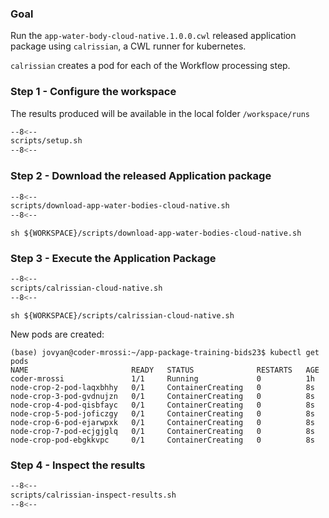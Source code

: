 ### Goal

Run the `app-water-body-cloud-native.1.0.0.cwl` released application package using `calrissian`, a CWL runner for kubernetes.

`calrissian` creates a pod for each of the Workflow processing step.

### Step 1 - Configure the workspace

The results produced will be available in the local folder `/workspace/runs`

```bash linenums="1" hl_lines="2-4" title="terminal"
--8<--
scripts/setup.sh
--8<--
```

### Step 2 - Download the released Application package

```bash
--8<--
scripts/download-app-water-bodies-cloud-native.sh
--8<--
```

```
sh ${WORKSPACE}/scripts/download-app-water-bodies-cloud-native.sh
```

### Step 3 - Execute the Application Package

```bash
--8<--
scripts/calrissian-cloud-native.sh
--8<--
```

```
sh ${WORKSPACE}/scripts/calrissian-cloud-native.sh
```

New pods are created:

```
(base) jovyan@coder-mrossi:~/app-package-training-bids23$ kubectl get pods
NAME                       READY   STATUS              RESTARTS   AGE
coder-mrossi               1/1     Running             0          1h
node-crop-2-pod-laqxbhhy   0/1     ContainerCreating   0          8s
node-crop-3-pod-gvdnujzn   0/1     ContainerCreating   0          8s
node-crop-4-pod-qisbfayc   0/1     ContainerCreating   0          8s
node-crop-5-pod-joficzgy   0/1     ContainerCreating   0          8s
node-crop-6-pod-ejarwpxk   0/1     ContainerCreating   0          8s
node-crop-7-pod-ecjgjglq   0/1     ContainerCreating   0          8s
node-crop-pod-ebgkkvpc     0/1     ContainerCreating   0          8s
```

### Step 4 - Inspect the results


```bash
--8<--
scripts/calrissian-inspect-results.sh
--8<--
```